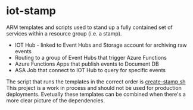 # iot-stamp

ARM templates and scripts used to stand up a fully contained set of services within a resource group (i.e. a stamp).

- IOT Hub - linked to Event Hubs and Storage account for archiving raw events
- Routing to a group of Event Hubs that trigger Azure Functions
- Azure Functions Apps that publish events to Document DB
- ASA Job that connect to IOT Hub to query for specific events

The script that runs the templates in the correct order is [create-stamp.sh](iot-stamp/create-stamp.sh)
This project is a work in process and should not be used for production deployments.  Evetually these templates can be combined when there's a more clear picture of the dependencies.


